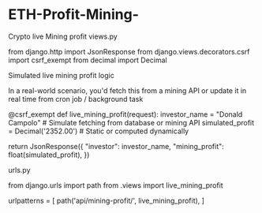 # ETH-Profit-Mining-
Crypto live Mining profit 
views.py

from django.http import JsonResponse from django.views.decorators.csrf import csrf_exempt from decimal import Decimal

Simulated live mining profit logic

In a real-world scenario, you'd fetch this from a mining API or update it in real time from cron job / background task

@csrf_exempt def live_mining_profit(request): investor_name = "Donald Campolo" # Simulate fetching from database or mining API simulated_profit = Decimal('2352.00')  # Static or computed dynamically

return JsonResponse({
    "investor": investor_name,
    "mining_profit": float(simulated_profit),
})

urls.py

from django.urls import path from .views import live_mining_profit

urlpatterns = [ path('api/mining-profit/', live_mining_profit), ]

